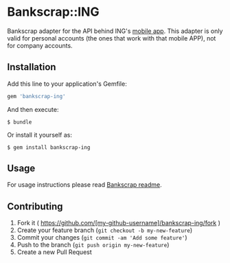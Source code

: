 # Bankscrap::ING

Bankscrap adapter for the API behind ING's [mobile app](https://play.google.com/store/apps/details?id=www.ingdirect.nativeframe&hl=en).
This adapter is only valid for personal accounts (the ones that work with that mobile APP), not for company accounts.

## Installation

Add this line to your application's Gemfile:

```ruby
gem 'bankscrap-ing'
```

And then execute:

    $ bundle

Or install it yourself as:

    $ gem install bankscrap-ing

## Usage

For usage instructions please read [Bankscrap readme](https://github.com/bankscrap/bankscrap/blob/refactor/README.md#usage).


## Contributing

1. Fork it ( https://github.com/[my-github-username]/bankscrap-ing/fork )
2. Create your feature branch (`git checkout -b my-new-feature`)
3. Commit your changes (`git commit -am 'Add some feature'`)
4. Push to the branch (`git push origin my-new-feature`)
5. Create a new Pull Request
